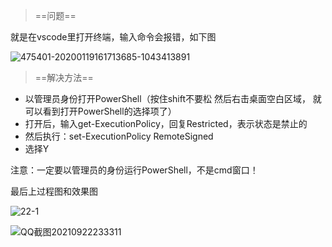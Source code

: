 > ==问题==

就是在vscode里打开终端，输入命令会报错，如下图

![475401-20200119161713685-1043413891](https://fafa-blog-img.oss-cn-beijing.aliyuncs.com/images/img/20210922232524.png)



> ==解决方法==

- 以管理员身份打开PowerShell（按住shift不要松 然后右击桌面空白区域， 就可以看到打开PowerShell的选择项了）
- 打开后，输入get-ExecutionPolicy，回复Restricted，表示状态是禁止的
- 然后执行：set-ExecutionPolicy RemoteSigned
- 选择Y

注意：一定要以管理员的身份运行PowerShell，不是cmd窗口！

最后上过程图和效果图

![22-1](https://fafa-blog-img.oss-cn-beijing.aliyuncs.com/images/img/20210922232910.png)

![QQ截图20210922233311](https://fafa-blog-img.oss-cn-beijing.aliyuncs.com/images/img/20210922233506.png)
